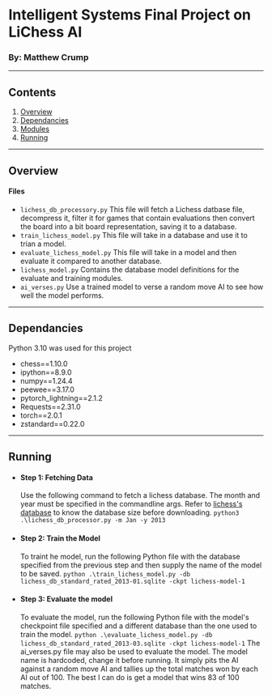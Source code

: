 # Intelligent Systems Final Project on LiChess AI
### By: Matthew Crump
---
## Contents
1. [Overview](#overview)
2. [Dependancies](#dependancies)
2. [Modules](#modules)
3. [Running](#running)

---
## Overview
#### Files
  * ```lichess_db_processory.py``` This file will fetch a Lichess datbase file, decompress it, filter it for games that contain evaluations then convert the board into a bit board representation, saving it to a database.
  * ```train_lichess_model.py``` This file will take in a database and use it to trian a model.
  * ```evaluate_lichess_model.py``` This file will take in a model and then evaluate it compared to another database.
  * ```lichess_model.py``` Contains the database model definitions for the evaluate and training modules.
  * ```ai_verses.py``` Use a trained model to verse a random move AI to see how well the model performs.
---
## Dependancies
  Python 3.10 was used for this project
  * chess==1.10.0
  * ipython==8.9.0
  * numpy==1.24.4
  * peewee==3.17.0
  * pytorch_lightning==2.1.2
  * Requests==2.31.0
  * torch==2.0.1
  * zstandard==0.22.0
---
## Running
* #### Step 1: Fetching Data
  Use the following command to fetch a lichess database. The month and year must be specified in the commandline args. Refer to [lichess's database](https://database.lichess.org/) to know the database size before downloading.
```python3 .\lichess_db_processor.py -m Jan -y 2013```
* #### Step 2: Train the Model
  To traint he model, run the following Python file with the database specified from the previous step and then supply the name of the model to be saved.
  ```python .\train_lichess_model.py -db lichess_db_standard_rated_2013-01.sqlite -ckpt lichess-model-1```
* #### Step 3: Evaluate the model
  To evaluate the model, run the following Python file with the model's checkpoint file specified and a different database than the one used to train the model.
  ```python .\evaluate_lichess_model.py -db lichess_db_standard_rated_2013-03.sqlite -ckpt lichess-model-1```
  The ai_verses.py file may also be used to evaluate the model. The model name is hardcoded, change it before running. It simply pits the AI against a random move AI and tallies up the total matches won by each AI out of 100. The best I can do is get a model that wins 83 of 100 matches.
